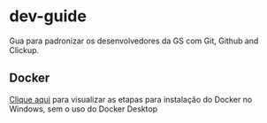 # dev-guide
Gua para padronizar os desenvolvedores da GS com Git, Github and Clickup.

## Docker
[Clique aqui](https://github.com/lactec-gs/dev-guide/blob/main/docker/readme.md) para visualizar as etapas para instalação do Docker no Windows, sem o uso do Docker Desktop   


